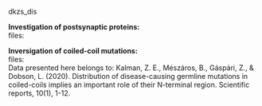 dkzs_dis
 
**Investigation of postsynaptic proteins:**<br />
files:<br />

**Inversigation of coiled-coil mutations:**<br />
files:<br />
Data presented here belongs to: Kalman, Z. E., Mészáros, B., Gáspári, Z., & Dobson, L. (2020). Distribution of disease-causing germline mutations in coiled-coils implies an important role of their N-terminal region. Scientific reports, 10(1), 1-12.<br />
